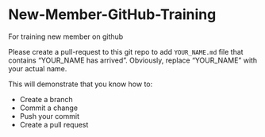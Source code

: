 # New-Member-GitHub-Training
For training new member on github

Please create a pull-request to this git repo to add `YOUR_NAME.md` file that
contains “YOUR_NAME has arrived”. Obviously, replace “YOUR_NAME” with your
actual name.

This will demonstrate that you know how to:
* Create a branch
* Commit a change
* Push your commit
* Create a pull request
